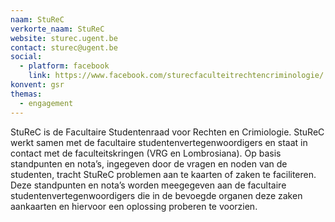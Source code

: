 ```yaml
---
naam: StuReC
verkorte_naam: StuReC
website: sturec.ugent.be
contact: sturec@ugent.be
social:
  - platform: facebook
    link: https://www.facebook.com/sturecfaculteitrechtencriminologie/
konvent: gsr
themas:
  - engagement
---
```

StuReC is de Facultaire Studentenraad voor Rechten en Crimiologie. StuReC werkt samen met de facultaire studentenvertegenwoordigers en staat in contact met de faculteitskringen (VRG en Lombrosiana). Op basis standpunten en nota’s, ingegeven door de vragen en noden van de studenten, tracht StuReC problemen aan te kaarten of zaken te faciliteren. Deze standpunten en nota’s worden meegegeven aan de facultaire studentenvertegenwoordigers die in de bevoegde organen deze zaken aankaarten en hiervoor een oplossing proberen te voorzien.
